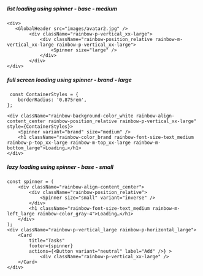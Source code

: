 ##### list loading using spinner - base - medium

    <div>
       <GlobalHeader src="images/avatar2.jpg" />
            <div className="rainbow-p-vertical_xx-large">
                <div className="rainbow-position_relative rainbow-m-vertical_xx-large rainbow-p-vertical_xx-large">
                    <Spinner size="large" />
                </div>
            </div>
    </div>


##### full screen loading using spinner - brand - large

     const ContainerStyles = {
        borderRadius: '0.875rem',
    };

    <div className="rainbow-background-color_white rainbow-align-content_center rainbow-position_relative rainbow-p-vertical_xx-large" style={ContainerStyles}>
        <Spinner variant="brand" size="medium" />
        <h1 className="rainbow-color_brand rainbow-font-size-text_medium rainbow-p-top_xx-large rainbow-m-top_xx-large rainbow-m-bottom_large">Loading…</h1>
    </div>

##### lazy loading using spinner - base - small

    const spinner = (
        <div className="rainbow-align-content_center">
            <div className="rainbow-position_relative">
                <Spinner size="small" variant="inverse" />
            </div>
            <h1 className="rainbow-font-size-text_medium rainbow-m-left_large rainbow-color_gray-4">Loading…</h1>
        </div>
    );
    <div className="rainbow-p-vertical_large rainbow-p-horizontal_large">
        <Card
            title="Tasks"
            footer={spinner}
            actions={<Button variant="neutral" label="Add" />} >
                <div className="rainbow-p-vertical_xx-large" />
        </Card>
    </div>
